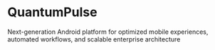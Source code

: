 # QuantumPulse
Next-generation Android platform for optimized mobile experiences, automated workflows, and scalable enterprise architecture
